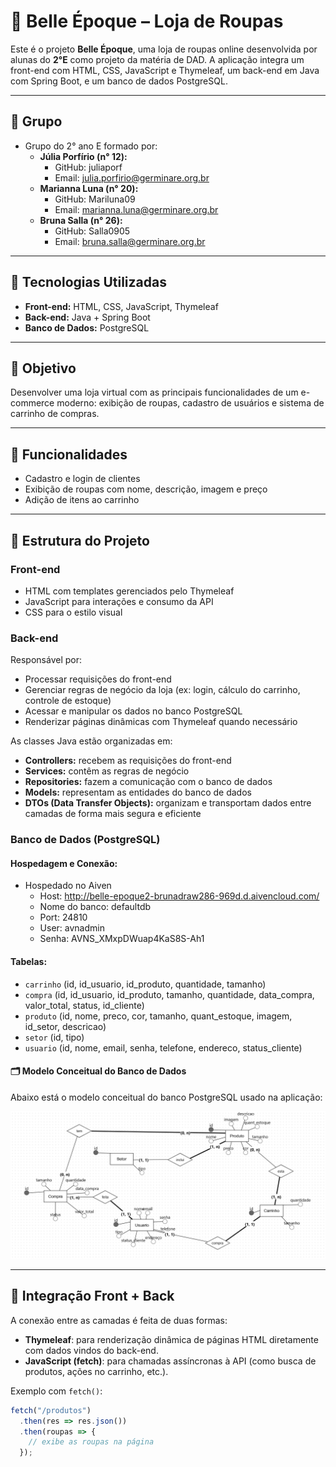 # 👗 Belle Époque – Loja de Roupas

Este é o projeto **Belle Époque**, uma loja de roupas online desenvolvida por alunas do **2°E** como projeto da matéria de DAD. A aplicação integra um front-end com HTML, CSS, JavaScript e Thymeleaf, um back-end em Java com Spring Boot, e um banco de dados PostgreSQL.

---

## 👤 Grupo
- Grupo do 2° ano E formado por:
  - **Júlia Porfírio (n° 12):**
    - GitHub: juliaporf
    - Email: julia.porfirio@germinare.org.br
  - **Marianna Luna (n° 20):** 
    - GitHub: Mariluna09
    - Email: marianna.luna@germinare.org.br
  - **Bruna Salla (n° 26):**
    - GitHub: Salla0905
    - Email: bruna.salla@germinare.org.br

---

## 🔧 Tecnologias Utilizadas

- **Front-end:** HTML, CSS, JavaScript, Thymeleaf
- **Back-end:** Java + Spring Boot
- **Banco de Dados:** PostgreSQL

---

## 🎯 Objetivo

Desenvolver uma loja virtual com as principais funcionalidades de um e-commerce moderno: exibição de roupas, cadastro de usuários e sistema de carrinho de compras.

---

## 🚀 Funcionalidades

- Cadastro e login de clientes
- Exibição de roupas com nome, descrição, imagem e preço
- Adição de itens ao carrinho

---

## 📁 Estrutura do Projeto

### Front-end

- HTML com templates gerenciados pelo Thymeleaf
- JavaScript para interações e consumo da API
- CSS para o estilo visual

### Back-end

Responsável por:

- Processar requisições do front-end
- Gerenciar regras de negócio da loja (ex: login, cálculo do carrinho, controle de estoque)
- Acessar e manipular os dados no banco PostgreSQL
- Renderizar páginas dinâmicas com Thymeleaf quando necessário

As classes Java estão organizadas em:

- **Controllers:** recebem as requisições do front-end
- **Services:** contêm as regras de negócio
- **Repositories:** fazem a comunicação com o banco de dados
- **Models:** representam as entidades do banco de dados
- **DTOs (Data Transfer Objects):** organizam e transportam dados entre camadas de forma mais segura e eficiente


### Banco de Dados (PostgreSQL)

#### Hospedagem e Conexão:
- Hospedado no Aiven
  - Host: http://belle-epoque2-brunadraw286-969d.d.aivencloud.com/
  - Nome do banco: defaultdb
  - Port: 24810
  - User: avnadmin
  - Senha: AVNS_XMxpDWuap4KaS8S-Ah1

#### Tabelas:
- `carrinho` (id, id_usuario, id_produto, quantidade, tamanho)
- `compra` (id, id_usuario, id_produto, tamanho, quantidade, data_compra, valor_total, status, id_cliente)
- `produto` (id, nome, preco, cor, tamanho, quant_estoque, imagem, id_setor, descricao)
- `setor` (id, tipo)
- `usuario` (id, nome, email, senha, telefone, endereco, status_cliente)

#### 🗂️ Modelo Conceitual do Banco de Dados
Abaixo está o modelo conceitual do banco PostgreSQL usado na aplicação:

![Modelo Conceitual](modeloConceitual.png)


---

## 🔗 Integração Front + Back

A conexão entre as camadas é feita de duas formas:

- **Thymeleaf**: para renderização dinâmica de páginas HTML diretamente com dados vindos do back-end.
- **JavaScript (fetch)**: para chamadas assíncronas à API (como busca de produtos, ações no carrinho, etc.).

Exemplo com `fetch()`:

```javascript
fetch("/produtos")
  .then(res => res.json())
  .then(roupas => {
    // exibe as roupas na página
  });
